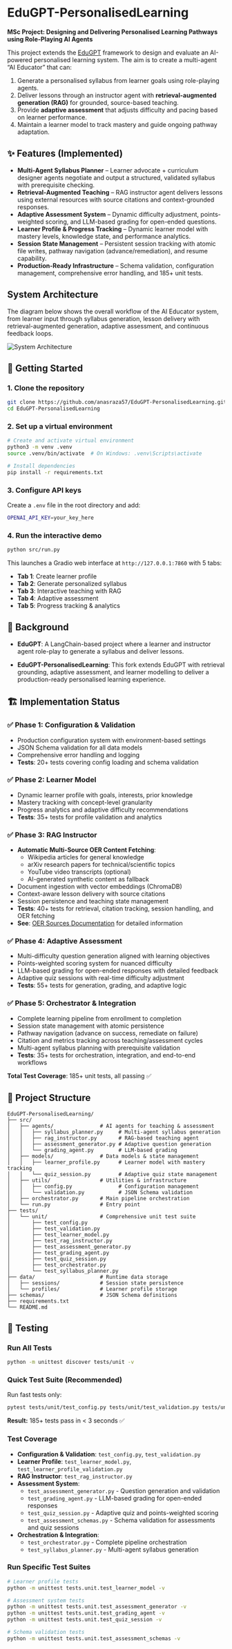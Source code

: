 # EduGPT-PersonalisedLearning  
**MSc Project: Designing and Delivering Personalised Learning Pathways using Role-Playing AI Agents**  

This project extends the [EduGPT](https://github.com/hqanhh/EduGPT) framework to design and evaluate an AI-powered personalised learning system. The aim is to create a multi-agent “AI Educator” that can:  
1. Generate a personalised syllabus from learner goals using role-playing agents.  
2. Deliver lessons through an instructor agent with **retrieval-augmented generation (RAG)** for grounded, source-based teaching.  
3. Provide **adaptive assessment** that adjusts difficulty and pacing based on learner performance.  
4. Maintain a learner model to track mastery and guide ongoing pathway adaptation.  



## ✨ Features (Implemented)
- **Multi-Agent Syllabus Planner** – Learner advocate + curriculum designer agents negotiate and output a structured, validated syllabus with prerequisite checking.
- **Retrieval-Augmented Teaching** – RAG instructor agent delivers lessons using external resources with source citations and context-grounded responses.
- **Adaptive Assessment System** – Dynamic difficulty adjustment, points-weighted scoring, and LLM-based grading for open-ended questions.
- **Learner Profile & Progress Tracking** – Dynamic learner model with mastery levels, knowledge state, and performance analytics.
- **Session State Management** – Persistent session tracking with atomic file writes, pathway navigation (advance/remediation), and resume capability.
- **Production-Ready Infrastructure** – Schema validation, configuration management, comprehensive error handling, and 185+ unit tests.  

## System Architecture
The diagram below shows the overall workflow of the AI Educator system, from learner input through syllabus generation, lesson delivery with retrieval-augmented generation, adaptive assessment, and continuous feedback loops.  

![System Architecture](./assets/ext_diagram.png)

## 🚀 Getting Started  

### 1. Clone the repository  
```bash
git clone https://github.com/anasraza57/EduGPT-PersonalisedLearning.git
cd EduGPT-PersonalisedLearning
```

### 2. Set up a virtual environment
```bash
# Create and activate virtual environment
python3 -m venv .venv
source .venv/bin/activate  # On Windows: .venv\Scripts\activate

# Install dependencies
pip install -r requirements.txt
```

### 3. Configure API keys
Create a `.env` file in the root directory and add:
```bash
OPENAI_API_KEY=your_key_here
```

### 4. Run the interactive demo
```bash
python src/run.py
```

This launches a Gradio web interface at `http://127.0.0.1:7860` with 5 tabs:
- **Tab 1**: Create learner profile
- **Tab 2**: Generate personalized syllabus
- **Tab 3**: Interactive teaching with RAG
- **Tab 4**: Adaptive assessment
- **Tab 5**: Progress tracking & analytics


## 📖 Background
- **EduGPT**: A LangChain-based project where a learner and instructor agent role-play to generate a syllabus and deliver lessons.

- **EduGPT-PersonalisedLearning**: This fork extends EduGPT with retrieval grounding, adaptive assessment, and learner modelling to deliver a production-ready personalised learning experience.

## 🏗️ Implementation Status

### ✅ Phase 1: Configuration & Validation
- Production configuration system with environment-based settings
- JSON Schema validation for all data models
- Comprehensive error handling and logging
- **Tests**: 20+ tests covering config loading and schema validation

### ✅ Phase 2: Learner Model
- Dynamic learner profile with goals, interests, prior knowledge
- Mastery tracking with concept-level granularity
- Progress analytics and adaptive difficulty recommendations
- **Tests**: 35+ tests for profile validation and analytics

### ✅ Phase 3: RAG Instructor
- **Automatic Multi-Source OER Content Fetching**:
  - Wikipedia articles for general knowledge
  - arXiv research papers for technical/scientific topics
  - YouTube video transcripts (optional)
  - AI-generated synthetic content as fallback
- Document ingestion with vector embeddings (ChromaDB)
- Context-aware lesson delivery with source citations
- Session persistence and teaching state management
- **Tests**: 40+ tests for retrieval, citation tracking, session handling, and OER fetching
- **See**: [OER Sources Documentation](docs/OER_SOURCES.md) for detailed information

### ✅ Phase 4: Adaptive Assessment
- Multi-difficulty question generation aligned with learning objectives
- Points-weighted scoring system for nuanced difficulty
- LLM-based grading for open-ended responses with detailed feedback
- Adaptive quiz sessions with real-time difficulty adjustment
- **Tests**: 55+ tests for generation, grading, and adaptive logic

### ✅ Phase 5: Orchestrator & Integration
- Complete learning pipeline from enrollment to completion
- Session state management with atomic persistence
- Pathway navigation (advance on success, remediate on failure)
- Citation and metrics tracking across teaching/assessment cycles
- Multi-agent syllabus planning with prerequisite validation
- **Tests**: 35+ tests for orchestration, integration, and end-to-end workflows

**Total Test Coverage**: 185+ unit tests, all passing ✅

## 📂 Project Structure

```
EduGPT-PersonalisedLearning/
├── src/
│   ├── agents/               # AI agents for teaching & assessment
│   │   ├── syllabus_planner.py     # Multi-agent syllabus generation
│   │   ├── rag_instructor.py       # RAG-based teaching agent
│   │   ├── assessment_generator.py # Adaptive question generation
│   │   └── grading_agent.py        # LLM-based grading
│   ├── models/               # Data models & state management
│   │   ├── learner_profile.py      # Learner model with mastery tracking
│   │   └── quiz_session.py         # Adaptive quiz state management
│   ├── utils/                # Utilities & infrastructure
│   │   ├── config.py               # Configuration management
│   │   └── validation.py           # JSON Schema validation
│   ├── orchestrator.py       # Main pipeline orchestration
│   └── run.py                # Entry point
├── tests/
│   └── unit/                 # Comprehensive unit test suite
│       ├── test_config.py
│       ├── test_validation.py
│       ├── test_learner_model.py
│       ├── test_rag_instructor.py
│       ├── test_assessment_generator.py
│       ├── test_grading_agent.py
│       ├── test_quiz_session.py
│       ├── test_orchestrator.py
│       └── test_syllabus_planner.py
├── data/                     # Runtime data storage
│   ├── sessions/             # Session state persistence
│   └── profiles/             # Learner profile storage
├── schemas/                  # JSON Schema definitions
├── requirements.txt
└── README.md
```

## 🧪 Testing

### Run All Tests
```bash
python -m unittest discover tests/unit -v
```

### Quick Test Suite (Recommended)
Run fast tests only:
```bash
pytest tests/unit/test_config.py tests/unit/test_validation.py tests/unit/test_learner_profile_validation.py tests/unit/test_rag_instructor.py tests/unit/test_assessment_generator.py tests/unit/test_grading_agent.py tests/unit/test_quiz_session.py tests/unit/test_assessment_schemas.py tests/unit/test_orchestrator.py tests/unit/test_syllabus_planner.py --no-cov -q
```
**Result:** 185+ tests pass in < 3 seconds ✅

### Test Coverage
- **Configuration & Validation**: `test_config.py`, `test_validation.py`
- **Learner Profile**: `test_learner_model.py`, `test_learner_profile_validation.py`
- **RAG Instructor**: `test_rag_instructor.py`
- **Assessment System**:
  - `test_assessment_generator.py` - Question generation and validation
  - `test_grading_agent.py` - LLM-based grading for open-ended responses
  - `test_quiz_session.py` - Adaptive quiz and points-weighted scoring
  - `test_assessment_schemas.py` - Schema validation for assessments and quiz sessions
- **Orchestration & Integration**:
  - `test_orchestrator.py` - Complete pipeline orchestration
  - `test_syllabus_planner.py` - Multi-agent syllabus generation

### Run Specific Test Suites
```bash
# Learner profile tests
python -m unittest tests.unit.test_learner_model -v

# Assessment system tests
python -m unittest tests.unit.test_assessment_generator -v
python -m unittest tests.unit.test_grading_agent -v
python -m unittest tests.unit.test_quiz_session -v

# Schema validation tests
python -m unittest tests.unit.test_assessment_schemas -v
```
